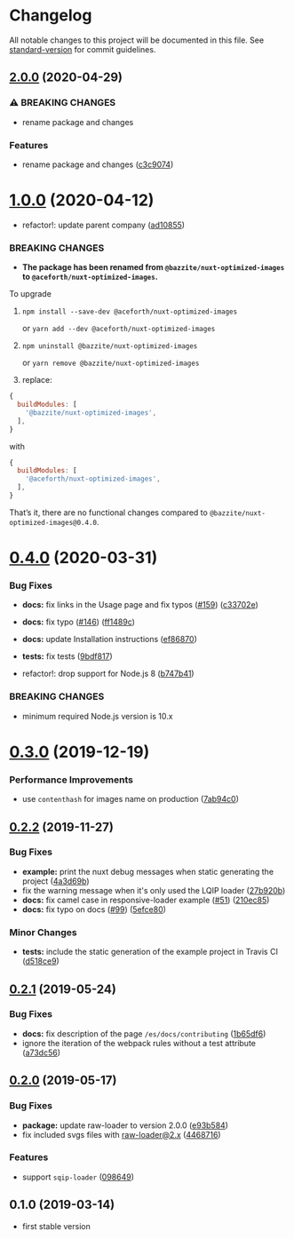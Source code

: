 # Changelog

All notable changes to this project will be documented in this file. See [standard-version](https://github.com/conventional-changelog/standard-version) for commit guidelines.

## [2.0.0](https://github.com/mole-inc/nuxt-optimized-images/compare/v1.0.0...v2.0.0) (2020-04-29)


### ⚠ BREAKING CHANGES

* rename package and changes

### Features

* rename package and changes ([c3c9074](https://github.com/mole-inc/nuxt-optimized-images/commit/c3c90741df255a80578c6997c64a2b46495a820c))

# [1.0.0](https://github.com/aceforth/nuxt-optimized-images/compare/v0.4.0...v1.0.0) (2020-04-12)


* refactor!: update parent company ([ad10855](https://github.com/aceforth/nuxt-optimized-images/commit/ad108557cb6880a9a28760750feb8ec51a80ccd5))


### BREAKING CHANGES

* **The package has been renamed from `@bazzite/nuxt-optimized-images` to `@aceforth/nuxt-optimized-images`.**



To upgrade

1. `npm install --save-dev @aceforth/nuxt-optimized-images` 

   or `yarn add --dev @aceforth/nuxt-optimized-images`

2. `npm uninstall @bazzite/nuxt-optimized-images` 

   or `yarn remove @bazzite/nuxt-optimized-images`

3. replace:

```js
{
  buildModules: [
    '@bazzite/nuxt-optimized-images',
  ],
}
```

with

```js
{
  buildModules: [
    '@aceforth/nuxt-optimized-images',
  ],
}
```


That’s it, there are no functional changes compared to `@bazzite/nuxt-optimized-images@0.4.0`.



# [0.4.0](https://github.com/aceforth/nuxt-optimized-images/compare/v0.3.0...v0.4.0) (2020-03-31)


### Bug Fixes

* **docs:** fix links in the Usage page and fix typos ([#159](https://github.com/aceforth/nuxt-optimized-images/issues/159)) ([c33702e](https://github.com/aceforth/nuxt-optimized-images/commit/c33702eed4b6cf53627089317a31043fca3d23aa))
* **docs:** fix typo ([#146](https://github.com/aceforth/nuxt-optimized-images/issues/146)) ([ff1489c](https://github.com/aceforth/nuxt-optimized-images/commit/ff1489cc3f18614624e845a7c81c0ff4bc7e0c5d))
* **docs:** update Installation instructions ([ef86870](https://github.com/aceforth/nuxt-optimized-images/commit/ef8687063565d58df362309867ee82ea30be9b33))
* **tests:** fix tests ([9bdf817](https://github.com/aceforth/nuxt-optimized-images/commit/9bdf8175406ac03cb08c570e5a9f82d0efe28b91))


* refactor!: drop support for Node.js 8 ([b747b41](https://github.com/aceforth/nuxt-optimized-images/commit/b747b41d2374b201097883b79a1d3eb074115087))


### BREAKING CHANGES

* minimum required Node.js version is 10.x



# [0.3.0](https://github.com/aceforth/nuxt-optimized-images/compare/v0.2.2...v0.3.0) (2019-12-19)


### Performance Improvements

* use `contenthash` for images name on production ([7ab94c0](https://github.com/aceforth/nuxt-optimized-images/commit/7ab94c06c1d0a092a9c93bcfc4481728017029c3))



## [0.2.2](https://github.com/aceforth/nuxt-optimized-images/compare/v0.2.1...v0.2.2) (2019-11-27)


### Bug Fixes

* **example:** print the nuxt debug messages when static generating the project ([4a3d69b](https://github.com/aceforth/nuxt-optimized-images/commit/4a3d69b34a4e4f24d3b979d24ca774730d75b3a3))
* fix the warning message when it's only used the LQIP loader ([27b920b](https://github.com/aceforth/nuxt-optimized-images/commit/27b920b44feac40560325326a7ea110ec3f627cd))
* **docs:** fix camel case in responsive-loader example ([#51](https://github.com/aceforth/nuxt-optimized-images/issues/51)) ([210ec85](https://github.com/aceforth/nuxt-optimized-images/commit/210ec85e248cfddc6834bf5c178b834d30201947))
* **docs:** fix typo on docs ([#99](https://github.com/aceforth/nuxt-optimized-images/issues/99)) ([5efce80](https://github.com/aceforth/nuxt-optimized-images/commit/5efce8082e93fc3ec34d429b0a6dea65cde9c244))


### Minor Changes

* **tests:** include the static generation of the example project in Travis CI ([d518ce9](https://github.com/aceforth/nuxt-optimized-images/commit/d518ce94a8317d73627cca3f571b4a8ee04e8c29))



## [0.2.1](https://github.com/aceforth/nuxt-optimized-images/compare/v0.2.0...v0.2.1) (2019-05-24)


### Bug Fixes

* **docs:** fix description of the page `/es/docs/contributing` ([1b65df6](https://github.com/aceforth/nuxt-optimized-images/commit/1b65df6))
* ignore the iteration of the webpack rules without a test attribute ([a73dc56](https://github.com/aceforth/nuxt-optimized-images/commit/a73dc56))



## [0.2.0](https://github.com/aceforth/nuxt-optimized-images/compare/v0.1.0...v0.2.0) (2019-05-17)


### Bug Fixes

* **package:** update raw-loader to version 2.0.0 ([e93b584](https://github.com/aceforth/nuxt-optimized-images/commit/e93b584))
* fix included svgs files with raw-loader@2.x ([4468716](https://github.com/aceforth/nuxt-optimized-images/commit/4468716))


### Features

* support `sqip-loader` ([098649](https://github.com/aceforth/nuxt-optimized-images/commit/098649))


## 0.1.0 (2019-03-14)

* first stable version
